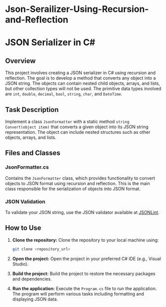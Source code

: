 # Json-Serailizer-Using-Recursion-and-Reflection

# JSON Serializer in C#

## Overview

This project involves creating a JSON serializer in C# using recursion and reflection. The goal is to develop a method that converts any object into a JSON string. The objects can contain nested child objects, arrays, and lists, but other collection types will not be used. The primitive data types involved are `int`, `double`, `decimal`, `bool`, `string`, `char`, and `DateTime`.

## Task Description

Implement a class `JsonFormatter` with a static method `string Convert(object item)` that converts a given object into its JSON string representation. The object can include nested structures such as other objects, arrays, and lists.

## Files and Classes

### JsonFormatter.cs

Contains the `JsonFormatter` class, which provides functionality to convert objects to JSON format using recursion and reflection. This is the main class responsible for the serialization of objects into JSON format.

### JSON Validation

To validate your JSON string, use the JSON validator available at [JSONLint](https://jsonlint.com/).

## How to Use

1. **Clone the repository:** Clone the repository to your local machine using:
    ```sh
    git clone <repository_url>
    ```

2. **Open the project:** Open the project in your preferred C# IDE (e.g., Visual Studio).

3. **Build the project:** Build the project to restore the necessary packages and dependencies.

4. **Run the application:** Execute the `Program.cs` file to run the application. The program will perform various tasks including formatting and displaying JSON data.
